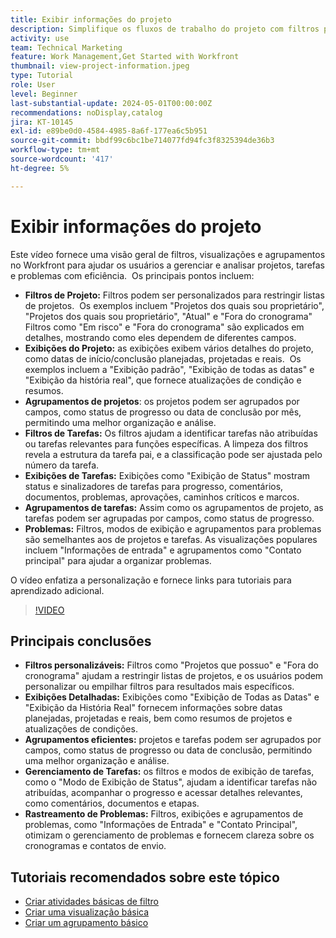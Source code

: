 ```yaml
---
title: Exibir informações do projeto
description: Simplifique os fluxos de trabalho do projeto com filtros personalizáveis, exibições detalhadas, agrupamentos eficientes, ferramentas de gerenciamento de tarefas e recursos de rastreamento de problemas para melhorar a organização e a clareza.
activity: use
team: Technical Marketing
feature: Work Management,Get Started with Workfront
thumbnail: view-project-information.jpeg
type: Tutorial
role: User
level: Beginner
last-substantial-update: 2024-05-01T00:00:00Z
recommendations: noDisplay,catalog
jira: KT-10145
exl-id: e89be0d0-4584-4985-8a6f-177ea6c5b951
source-git-commit: bbdf99c6bc1be714077fd94fc3f8325394de36b3
workflow-type: tm+mt
source-wordcount: '417'
ht-degree: 5%

---
```


# Exibir informações do projeto

Este vídeo fornece uma visão geral de filtros, visualizações e agrupamentos no Workfront para ajudar os usuários a gerenciar e analisar projetos, tarefas e problemas com eficiência. &#x200B; Os principais pontos incluem:

* **Filtros de Projeto:** Filtros podem ser personalizados para restringir listas de projetos. &#x200B; Os exemplos incluem &quot;Projetos dos quais sou proprietário&quot;, &quot;Projetos dos quais sou proprietário&quot;, &quot;Atual&quot; e &quot;Fora do cronograma&quot; &#x200B; Filtros como &quot;Em risco&quot; e &quot;Fora do cronograma&quot; são explicados em detalhes, mostrando como eles dependem de diferentes campos.
* **Exibições do Projeto:** as exibições exibem vários detalhes do projeto, como datas de início/conclusão planejadas, projetadas e reais. &#x200B; Os exemplos incluem a &quot;Exibição padrão&quot;, &quot;Exibição de todas as datas&quot; e &quot;Exibição da história real&quot;, que fornece atualizações de condição e resumos. &#x200B;
* **Agrupamentos de projetos**: os projetos podem ser agrupados por campos, como status de progresso ou data de conclusão por mês, permitindo uma melhor organização e análise. &#x200B;
* **Filtros de Tarefas:** Os filtros ajudam a identificar tarefas não atribuídas ou tarefas relevantes para funções específicas. &#x200B; A limpeza dos filtros revela a estrutura da tarefa pai, e a classificação pode ser ajustada pelo número da tarefa. &#x200B;
* **Exibições de Tarefas:** Exibições como &quot;Exibição de Status&quot; mostram status e sinalizadores de tarefas para progresso, comentários, documentos, problemas, aprovações, caminhos críticos e marcos.
* **Agrupamentos de tarefas:** Assim como os agrupamentos de projeto, as tarefas podem ser agrupadas por campos, como status de progresso. &#x200B;
* **Problemas:** Filtros, modos de exibição e agrupamentos para problemas são semelhantes aos de projetos e tarefas. &#x200B; As visualizações populares incluem &quot;Informações de entrada&quot; e agrupamentos como &quot;Contato principal&quot; para ajudar a organizar problemas. &#x200B;

O vídeo enfatiza a personalização e fornece links para tutoriais para aprendizado adicional. &#x200B;

>[!VIDEO](https://video.tv.adobe.com/v/3428815/?quality=12&learn=on&enablevpops=1)

## Principais conclusões

* **Filtros personalizáveis:** Filtros como &quot;Projetos que possuo&quot; e &quot;Fora do cronograma&quot; ajudam a restringir listas de projetos, e os usuários podem personalizar ou empilhar filtros para resultados mais específicos. &#x200B;
* **Exibições Detalhadas:** Exibições como &quot;Exibição de Todas as Datas&quot; e &quot;Exibição da História Real&quot; fornecem informações sobre datas planejadas, projetadas e reais, bem como resumos de projetos e atualizações de condições. &#x200B;
* **Agrupamentos eficientes:** projetos e tarefas podem ser agrupados por campos, como status de progresso ou data de conclusão, permitindo uma melhor organização e análise. &#x200B;
* **Gerenciamento de Tarefas:** os filtros e modos de exibição de tarefas, como o &quot;Modo de Exibição de Status&quot;, ajudam a identificar tarefas não atribuídas, acompanhar o progresso e acessar detalhes relevantes, como comentários, documentos e etapas. &#x200B;
* **Rastreamento de Problemas:** Filtros, exibições e agrupamentos de problemas, como &quot;Informações de Entrada&quot; e &quot;Contato Principal&quot;, otimizam o gerenciamento de problemas e fornecem clareza sobre os cronogramas e contatos de envio. &#x200B;




## Tutoriais recomendados sobre este tópico

* [Criar atividades básicas de filtro](/help/reporting/basic-reporting/create-a-basic-filter-activity.md)
* [Criar uma visualização básica](/help/reporting/basic-reporting/create-a-basic-view.md)
* [Criar um agrupamento básico](/help/reporting/basic-reporting/create-a-basic-grouping.md)

